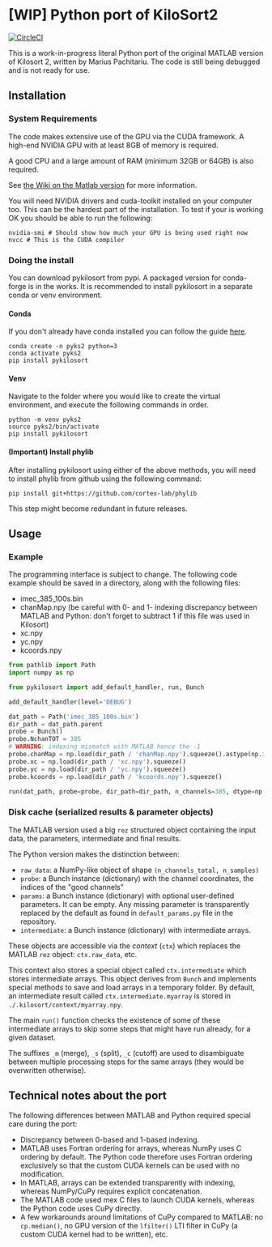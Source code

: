 # [WIP] Python port of KiloSort2
[![CircleCI](https://circleci.com/gh/rossant/pykilosort/tree/master.svg?style=svg)](https://circleci.com/gh/rossant/pykilosort/tree/master)

This is a work-in-progress literal Python port of the original MATLAB version of Kilosort 2, written by Marius Pachitariu.
The code is still being debugged and is not ready for use.


## Installation 

### System Requirements

The code makes extensive use of the GPU via the CUDA framework. A high-end NVIDIA GPU with at least 8GB of memory is required.

A good CPU and a large amount of RAM (minimum 32GB or 64GB) is also required.

See [the Wiki on the Matlab version](https://github.com/MouseLand/Kilosort2/wiki/8.-Hardware-guide) for more information.

<!-- TODO: What OS's does this work on? I am testing with Ubuntu 18.04. -->

You will need NVIDIA drivers and cuda-toolkit installed on your computer too. This can be the hardest part of the installation. To test if your is working OK you should be able to run the following:
```
nvidia-smi # Should show how much your GPU is being used right now
nvcc # This is the CUDA compiler
```

### Doing the install

You can download pykilosort from pypi. A packaged version for conda-forge is in the works. It is recommended to install pykilosort in a separate conda or venv environment.

#### Conda

If you don't already have conda installed you can follow the guide [here](https://github.com/MouseLand/Kilosort2/wiki/8.-Hardware-guide).

```shell
conda create -n pyks2 python=3
conda activate pyks2
pip install pykilosort
```

#### Venv

Navigate to the folder where you would like to create the virtual environment, and execute the following commands in order.

```shell
python -m venv pyks2
source pyks2/bin/activate
pip install pykilosort
```

#### (Important) Install phylib

After installing pykilosort using either of the above methods, you will need to install phylib from github using the following command:

```shell
pip install git+https://github.com/cortex-lab/phylib
```

This step might become redundant in future releases.

## Usage

### Example

The programming interface is subject to change. The following code example should be saved in a directory, along with the following files:

* imec_385_100s.bin
* chanMap.npy (be careful with 0- and 1- indexing discrepancy between MATLAB and Python: don't forget to subtract 1 if this file was used in Kilosort)
* xc.npy
* yc.npy
* kcoords.npy

```python
from pathlib import Path
import numpy as np

from pykilosort import add_default_handler, run, Bunch

add_default_handler(level='DEBUG')

dat_path = Path('imec_385_100s.bin')
dir_path = dat_path.parent
probe = Bunch()
probe.NchanTOT = 385
# WARNING: indexing mismatch with MATLAB hence the -1
probe.chanMap = np.load(dir_path / 'chanMap.npy').squeeze().astype(np.int64) - 1
probe.xc = np.load(dir_path / 'xc.npy').squeeze()
probe.yc = np.load(dir_path / 'yc.npy').squeeze()
probe.kcoords = np.load(dir_path / 'kcoords.npy').squeeze()

run(dat_path, probe=probe, dir_path=dir_path, n_channels=385, dtype=np.int16, sample_rate=3e4)
```


### Disk cache (serialized results & parameter objects)

The MATLAB version used a big `rez` structured object containing the input data, the parameters, intermediate and final results.

The Python version makes the distinction between:

- `raw_data`: a NumPy-like object of shape `(n_channels_total, n_samples)`
- `probe`: a Bunch instance (dictionary) with the channel coordinates, the indices of the "good channels"
- `params`: a Bunch instance (dictionary) with optional user-defined parameters. It can be empty. Any missing parameter is transparently replaced by the default as found in `default_params.py` file in the repository.
- `intermediate`: a Bunch instance (dictionary) with intermediate arrays.

These objects are accessible via the *context* (`ctx`) which replaces the MATLAB `rez` object: `ctx.raw_data`, etc.

This context also stores a special object called `ctx.intermediate` which stores intermediate arrays. This object derives from `Bunch` and implements special methods to save and load arrays in a temporary folder. By default, an intermediate result called `ctx.intermediate.myarray` is stored in `./.kilosort/context/myarray.npy`.

The main `run()` function checks the existence of some of these intermediate arrays to skip some steps that might have run already, for a given dataset.

The suffixes `_m` (merge), `_s` (split), `_c` (cutoff) are used to disambiguate between multiple processing steps for the same arrays (they would be overwritten otherwise).


## Technical notes about the port

The following differences between MATLAB and Python required special care during the port:

* Discrepancy between 0-based and 1-based indexing.
* MATLAB uses Fortran ordering for arrays, whereas NumPy uses C ordering by default. The Python code therefore uses Fortran ordering exclusively so that the custom CUDA kernels can be used with no modification.
* In MATLAB, arrays can be extended transparently with indexing, whereas NumPy/CuPy requires explicit concatenation.
* The MATLAB code used mex C files to launch CUDA kernels, whereas the Python code uses CuPy directly.
* A few workarounds around limitations of CuPy compared to MATLAB: no `cp.median()`, no GPU version of the `lfilter()` LTI filter in CuPy (a custom CUDA kernel had to be written), etc.
